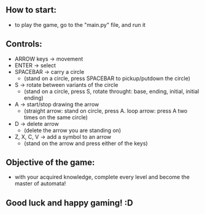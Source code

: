 ## How to start:
- to play the game, go to the "main.py" file, and run it

## Controls:
- ARROW keys -> movement
- ENTER -> select
- SPACEBAR -> carry a circle
    - (stand on a circle, press SPACEBAR to pickup/putdown the circle)
- S -> rotate between variants of the circle
    - (stand on a circle, press S, rotate throught: base, ending, initial, initial ending)
- A -> start/stop drawing the arrow
    - (straight arrow: stand on circle, press A. loop arrow: press A two times on the same circle)
- D -> delete arrow
    - (delete the arrow you are standing on)
- Z, X, C, V -> add a symbol to an arrow
    - (stand on the arrow and press either of the keys)

## Objective of the game:
- with your acquired knowledge, complete every level and become the master of automata!

## Good luck and happy gaming! :D
